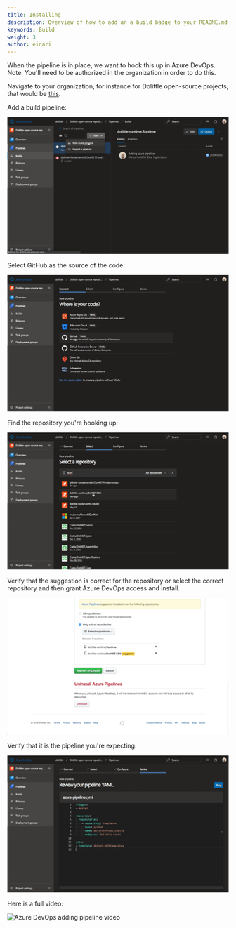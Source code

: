 ```yaml
---
title: Installing
description: Overview of how to add an a build badge to your README.md
keywords: Build
weight: 3
author: einari
---
```

When the pipeline is in place, we want to hook this up in Azure DevOps.
Note: You'll need to be authorized in the organization in order to do this.

Navigate to your organization, for instance for Dolittle open-source projects, that would
be [this](https://dev.azure.com/dolittle/Dolittle%20open-source%20repositories).

Add a build pipeline:

![Adding build pipeline](../images/azure_devops_1.png)

Select GitHub as the source of the code:

![Selecting GitHub as source](../images/azure_devops_2.png)

Find the repository you're hooking up:

![Find repository](../images/azure_devops_3.png)

Verify that the suggestion is correct for the repository or select the correct repository and then
grant Azure DevOps access and install.

![Select repository in GitHub and grant access to Azure DevOps](../images/azure_devops_4.png)

Verify that it is the pipeline you're expecting:

![Verify pipeline and run](../images/azure_devops_5.png)

Here is a full video:

![Azure DevOps adding pipeline video](../images/azure_devops.gif)
